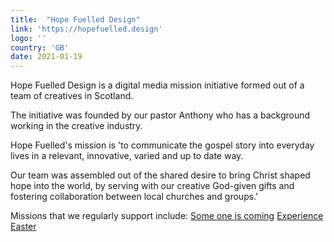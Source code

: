 ```yaml
---
title:  "Hope Fuelled Design"
link: 'https://hopefuelled.design'
logo: ''
country: 'GB'
date: 2021-01-19
---
```

Hope Fuelled Design is a digital media mission initiative formed out of a team of creatives in Scotland. 

The initiative was founded by our pastor Anthony who has a background working in the creative industry.

Hope Fuelled's mission is 'to communicate the gospel story into everyday lives in a relevant, innovative, varied and up to date way.

Our team was assembled out of the shared desire to bring Christ shaped hope into the world, by serving with our creative God-given gifts and fostering collaboration between local churches and groups.'

Missions that we regularly support include:
<a href='https://someoneiscoming.com' title='Someone is coming'>Some one is coming</a>
<a href='https://eastermeaning.com' title='Experience Easter'>Experience Easter</a>